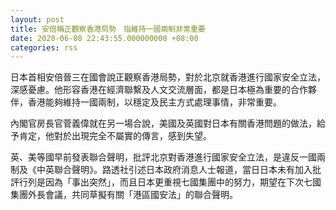 ```yaml
---
layout: post
title: 安倍稱正觀察香港局勢　指維持一國兩制非常重要
date: 2020-06-08 22:43:55.000000000 +08:00
categories: rss
---
```


日本首相安倍晉三在國會說正觀察香港局勢，對於北京就香港進行國家安全立法，深感憂慮。他形容香港在經濟聯繫及人文交流層面，都是日本極為重要的合作夥伴，香港能夠維持一國兩制，以穩定及民主方式處理事情，非常重要。

內閣官房長官菅義偉就在另一場合說，美國及英國對日本有關香港問題的做法，給予肯定，他對於出現完全不屬實的傳言，感到失望。

英、美等國早前發表聯合聲明，批評北京對香港進行國家安全立法，是違反一國兩制及《中英聯合聲明》。路透社引述日本政府消息人士報道，當日日本未有加入批評行列是因為「事出突然」，而且日本更重視七國集團中的努力，期望在下次七國集團外長會議，共同草擬有關「港區國安法」的聯合聲明。
